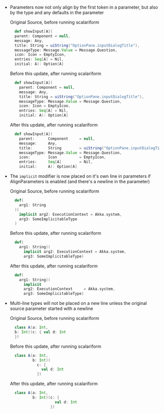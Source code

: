 + Parameters now not only align by the first token in a parameter,
  but also by the type and any defaults in the parameter

  Original Source, before running scalariform
  ```scala
    def showInput[A](
    parent: Component = null,
    message: Any,
    title: String = uiString("OptionPane.inputDialogTitle"),
    messageType: Message.Value = Message.Question,
    icon: Icon = EmptyIcon,
    entries: Seq[A] = Nil,
    initial: A): Option[A]
  ```

  Before this update, after running scalariform
  ```scala
    def showInput[A](
      parent: Component = null,
      message: Any,
      title: String = uiString("OptionPane.inputDialogTitle"),
      messageType: Message.Value = Message.Question,
      icon: Icon = EmptyIcon,
      entries: Seq[A] = Nil,
      initial: A): Option[A]
  ```

  After this update, after running scalariform
  ```scala
    def showInput[A](
      parent:      Component     = null,
      message:     Any,
      title:       String        = uiString("OptionPane.inputDialogTitle"),
      messageType: Message.Value = Message.Question,
      icon:        Icon          = EmptyIcon,
      entries:     Seq[A]        = Nil,
      initial:     A): Option[A]
  ```

+ The `implicit` modifier is now placed on it's own line in parameters if AlignParameters is enabled (and there's a newline in the parameter)

  Original Source, before running scalariform
  ```scala
    def(
      arg1: String
    )(
      implicit arg2: ExecutionContext = Akka.system,
      arg3: SomeImplicitableType
    )
  ```

  Before this update, after running scalariform
  ```scala
    def(
      arg1: String)(
        implicit arg2: ExecutionContext = Akka.system,
        arg3: SomeImplicitableType)
  ```

  After this update, after running scalariform
  ```scala
    def(
      arg1: String)(
        implicit
        arg2: ExecutionContext     = Akka.system,
        arg3: SomeImplicitableType)
  ```

+ Multi-line types will not be placed on a new line unless the original source
  parameter started with a newline

  Original Source, before running scalariform
  ```scala
    class A(a: Int,
    b: Int)(c: { val d: Int
    })
  ```

  Before this update, after running scalariform
  ```scala
    class A(a: Int,
            b: Int)(
              c: {
                val d: Int
              })
  ```

  After this update, after running scalariform
  ```scala
    class A(a: Int,
            b: Int)(c: {
                      val d: Int
                    })
  ```